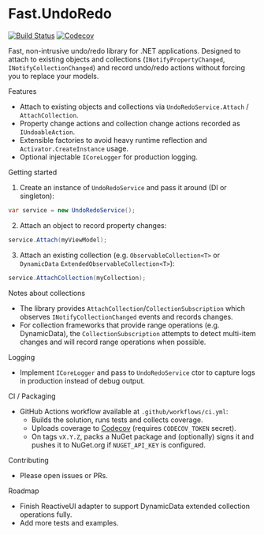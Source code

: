 # Fast.UndoRedo

[![Build Status](https://github.com/MabinogiCode/Fast.UndoRedo/actions/workflows/ci.yml/badge.svg?branch=main)](https://github.com/MabinogiCode/Fast.UndoRedo/actions/workflows/ci.yml)
[![Codecov](https://codecov.io/gh/MabinogiCode/Fast.UndoRedo/branch/main/graph/badge.svg)](https://codecov.io/gh/MabinogiCode/Fast.UndoRedo)

Fast, non-intrusive undo/redo library for .NET applications. Designed to attach to existing objects and collections (`INotifyPropertyChanged`, `INotifyCollectionChanged`) and record undo/redo actions without forcing you to replace your models.

Features
- Attach to existing objects and collections via `UndoRedoService.Attach` / `AttachCollection`.
- Property change actions and collection change actions recorded as `IUndoableAction`.
- Extensible factories to avoid heavy runtime reflection and `Activator.CreateInstance` usage.
- Optional injectable `ICoreLogger` for production logging.

Getting started
1. Create an instance of `UndoRedoService` and pass it around (DI or singleton):

```csharp
var service = new UndoRedoService();
```

2. Attach an object to record property changes:

```csharp
service.Attach(myViewModel);
```

3. Attach an existing collection (e.g. `ObservableCollection<T>` or `DynamicData` `ExtendedObservableCollection<T>`):

```csharp
service.AttachCollection(myCollection);
```

Notes about collections
- The library provides `AttachCollection`/`CollectionSubscription` which observes `INotifyCollectionChanged` events and records changes.
- For collection frameworks that provide range operations (e.g. DynamicData), the `CollectionSubscription` attempts to detect multi-item changes and will record range operations when possible.

Logging
- Implement `ICoreLogger` and pass to `UndoRedoService` ctor to capture logs in production instead of debug output.

CI / Packaging
- GitHub Actions workflow available at `.github/workflows/ci.yml`:
  - Builds the solution, runs tests and collects coverage.
  - Uploads coverage to [Codecov](https://app.codecov.io/gh/MabinogiCode/Fast.UndoRedo) (requires `CODECOV_TOKEN` secret).
  - On tags `vX.Y.Z`, packs a NuGet package and (optionally) signs it and pushes it to NuGet.org if `NUGET_API_KEY` is configured.

Contributing
- Please open issues or PRs.

Roadmap
- Finish ReactiveUI adapter to support DynamicData extended collection operations fully.
- Add more tests and examples.
